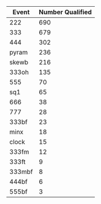 |Event|Number Qualified|
|--|--|
|222|690
|333|679
|444|302
|pyram|236
|skewb|216
|333oh|135
|555|70
|sq1|65
|666|38
|777|28
|333bf|23
|minx|18
|clock|15
|333fm|12
|333ft|9
|333mbf|8
|444bf|6
|555bf|3
